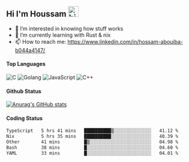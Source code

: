 ## Hi I'm Houssam <img src="https://user-images.githubusercontent.com/1303154/88677602-1635ba80-d120-11ea-84d8-d263ba5fc3c0.gif" width="28px" alt="hi">

- 👀 I’m interested in knowing how stuff works
- 🔭 I’m currently learning with Rust & nix
- 📫 How to reach me: https://www.linkedin.com/in/hossam-abouiba-b044a4147/

#### Top Languages

![C](https://img.shields.io/badge/c-%2300599C.svg?style=for-the-badge&logo=c&logoColor=white)
![Golang](https://img.shields.io/badge/go-blue?style=for-the-badge&logo=Goland)
![JavaScript](https://img.shields.io/badge/javascript-%23323330.svg?style=for-the-badge&logo=javascript&logoColor=%23F7DF1E)
![C++](https://img.shields.io/badge/C%2B%2B-blue?style=for-the-badge&logo=C%2B%2B)


#### Github Status
[![Anurag's GitHub stats](https://github-readme-stats.vercel.app/api?username=0xhoussam&theme=tokyonight)](https://github.com/anuraghazra/github-readme-stats)

#### Coding Status
<!--START_SECTION:waka-->

```txt
TypeScript   5 hrs 41 mins   ██████████▒░░░░░░░░░░░░░░   41.12 %
Nix          5 hrs 35 mins   ██████████░░░░░░░░░░░░░░░   40.39 %
Other        41 mins         █▒░░░░░░░░░░░░░░░░░░░░░░░   04.98 %
Bash         38 mins         █░░░░░░░░░░░░░░░░░░░░░░░░   04.60 %
YAML         33 mins         █░░░░░░░░░░░░░░░░░░░░░░░░   04.01 %
```

<!--END_SECTION:waka-->
